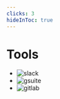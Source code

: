 ```yaml
---
clicks: 3
hideInToc: true
---
```


# Tools

<v-clicks>

- ![slack](/logos/slack-logo.png)
- ![gsuite](/logos/gsuite-logo.png)
- ![gitlab](/logos/gitlab-logo.png)

</v-clicks>
